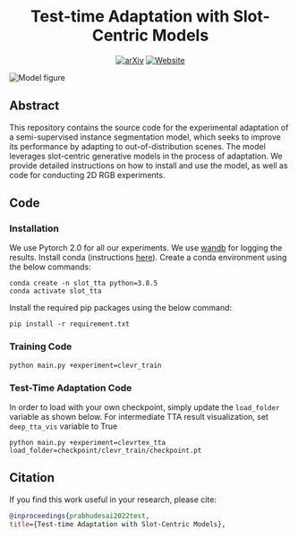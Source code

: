 <div align="center">

<!-- TITLE -->
# **Test-time Adaptation with Slot-Centric Models**

[![arXiv](https://img.shields.io/badge/cs.LG-arXiv:2203.11194-b31b1b.svg)](https://arxiv.org/abs/2203.11194)
[![Website](https://img.shields.io/badge/🌎-Website-blue.svg)](https://slot-tta.github.io/)
</div>

<img src="images/slot-tta_model_fig.png" alt="Model figure"/>


<!-- DESCRIPTION -->
## Abstract
This repository contains the source code for the experimental adaptation of a semi-supervised instance segmentation model, which seeks to improve its performance by adapting to out-of-distribution scenes. The model leverages slot-centric generative models in the process of adaptation. We provide detailed instructions on how to install and use the model, as well as code for conducting 2D RGB experiments.

## Code
### Installation
We use Pytorch 2.0 for all our experiments. We use [wandb](https://wandb.ai/) for logging the results.
Install conda (instructions [here](https://docs.conda.io/en/latest/miniconda.html)).
Create a conda environment using the below commands:
```
conda create -n slot_tta python=3.8.5
conda activate slot_tta
```
Install the required pip packages using the below command:
```
pip install -r requirement.txt
```
### Training Code

```
python main.py +experiment=clevr_train
```


### Test-Time Adaptation Code
In order to load with your own checkpoint, simply update the `load_folder` variable as shown below.
For intermediate TTA result visualization, set `deep_tta_vis` variable to True

```
python main.py +experiment=clevrtex_tta load_folder=checkpoint/clevr_train/checkpoint.pt
```


<!-- CITATION -->
## Citation

If you find this work useful in your research, please cite:

```bibtex
@inproceedings{prabhudesai2022test,
title={Test-time Adaptation with Slot-Centric Models},
